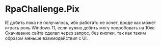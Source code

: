 # RpaChallenge.Pix
IE добить пока не получилось, ибо работать не хочет, вроде как может играть роль Windows 11, если нужно добить могу попробовать на 10ке
Скачивание сайта сделал через запрос, без кнопки, так как таким образом меньше взаимодействия с UI.
